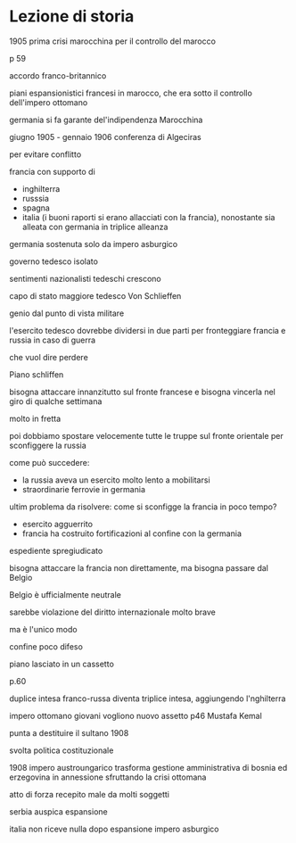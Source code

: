 # Lezione di storia

1905 prima crisi marocchina per il controllo del marocco

p 59

accordo franco-britannico


piani espansionistici francesi in marocco, che era sotto il controllo dell'impero ottomano

germania si fa garante del'indipendenza Marocchina

 giugno 1905 - gennaio 1906 
conferenza di Algeciras


per evitare conflitto

francia con supporto di
* inghilterra
* russsia
* spagna
* italia (i buoni raporti si erano allacciati con la francia), nonostante sia alleata con germania in triplice alleanza

germania sostenuta solo da impero asburgico

governo tedesco isolato

sentimenti nazionalisti tedeschi crescono



capo di stato maggiore tedesco
Von Schlieffen

genio dal punto di vista militare

l'esercito tedesco dovrebbe dividersi in due parti  per fronteggiare francia e russia in caso di guerra

che vuol dire perdere


Piano schliffen

bisogna attaccare innanzitutto sul fronte francese e bisogna vincerla nel giro di qualche settimana

molto in fretta

poi dobbiamo spostare velocemente tutte le truppe sul fronte orientale per sconfiggere la russia

come può succedere:
* la russia aveva un esercito molto lento a mobilitarsi
* straordinarie ferrovie in germania


ultim problema da risolvere: come si sconfigge la francia in poco tempo?
* esercito agguerrito
* francia ha costruito fortificazioni al confine con la germania

espediente spregiudicato

bisogna attaccare la francia non direttamente, ma bisogna passare dal Belgio

Belgio è ufficialmente neutrale

sarebbe violazione del diritto internazionale molto brave


ma è l'unico modo

confine poco difeso

piano lasciato in un cassetto

p.60

duplice intesa franco-russa diventa triplice intesa, aggiungendo l'nghilterra


impero ottomano
giovani vogliono nuovo assetto p46
Mustafa Kemal

punta a destituire il sultano
1908

svolta politica costituzionale

1908 impero austroungarico trasforma gestione amministrativa di bosnia ed erzegovina in annessione sfruttando la crisi ottomana

atto di forza recepito male da molti soggetti


serbia auspica espansione

italia non riceve nulla dopo espansione impero asburgico


<!--stackedit_data:
eyJoaXN0b3J5IjpbLTE1MjEyODMyNDUsLTQ5NDQwMjY1LDc4NT
A4Mjk4NSwxMTYyMzA2NDU3LC0xNzA5MzE0MDM2XX0=
-->
